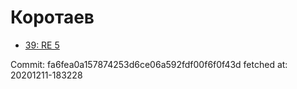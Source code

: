 # Коротаев
- [39: RE 5](39.md)

Commit: fa6fea0a157874253d6ce06a592fdf00f6f0f43d
 fetched at: 20201211-183228
